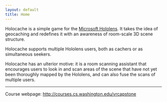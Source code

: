 ```yaml
---
layout: default
title: Home
---
```


Holocache is a simple game for the [Microsoft Hololens](https://www.microsoft.com/microsoft-hololens/en-us). It takes the idea of geocaching and redefines it with an awareness of room-scale 3D scene structure.

Holocache supports multiple Hololens users, both as cachers or as simultaneous seekers.

Holocache has an ulterior motive: it is a room scanning assistant that encourages users to look in and scan areas of the scene that have not yet been thoroughly mapped by the Hololens, and can also fuse the scans of multiple users.

---

Course webpage: <http://courses.cs.washington.edu/vrcapstone>
